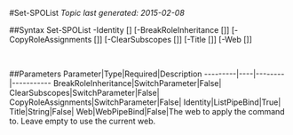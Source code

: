#Set-SPOList
*Topic last generated: 2015-02-08*


##Syntax
    Set-SPOList -Identity [<ListPipeBind>] [-BreakRoleInheritance [<SwitchParameter>]] [-CopyRoleAssignments [<SwitchParameter>]] [-ClearSubscopes [<SwitchParameter>]] [-Title [<String>]] [-Web [<WebPipeBind>]]

&nbsp;

##Parameters
Parameter|Type|Required|Description
---------|----|--------|-----------
BreakRoleInheritance|SwitchParameter|False|
ClearSubscopes|SwitchParameter|False|
CopyRoleAssignments|SwitchParameter|False|
Identity|ListPipeBind|True|
Title|String|False|
Web|WebPipeBind|False|The web to apply the command to. Leave empty to use the current web.
